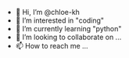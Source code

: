 - 👋 Hi, I’m @chloe-kh
- 👀 I’m interested in "coding"
- 🌱 I’m currently learning "python"
- 💞️ I’m looking to collaborate on ...
- 📫 How to reach me ...

<!---
chloe-kh/chloe-kh is a ✨ special ✨ repository because its `README.md` (this file) appears on your GitHub profile.
You can click the Preview link to take a look at your changes.
--->
